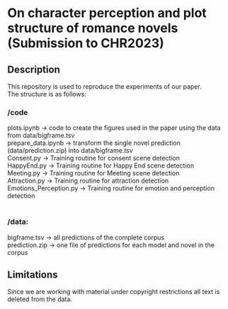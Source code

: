 # On character perception and plot structure of romance novels (Submission to CHR2023)
## Description
This repository is used to reproduce the experiments of our paper. <br>
The structure is as follows: <br>

### /code
plots.ipynb -> code to create the figures used in the paper using the data from data/bigframe.tsv <br>
prepare_data.ipynb -> transform the single novel prediction (data/prediction.zip) into data/bigframe.tsv <br>
Consent.py -> Training routine for consent scene detection <br>
HappyEnd.py -> Training routine for Happy End scene detection<br>
Meeting.py -> Training routine for Meeting scene detection<br>
Attraction.py -> Training routine for attraction detection <br>
Emotions_Perception.py -> Training routine for emotion and perception detection<br>
<br>

### /data:
bigframe.tsv -> all predictions of the complete corpus <br>
prediction.zip -> one file of predictions for each model and novel in the corpus <br>

## Limitations
Since we are working with material under copyright restrictions all text is deleted from the 
data. 


